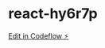 # react-hy6r7p

[Edit in Codeflow ⚡️](https://stackblitz.com/~/github.com/sandrusandru/react-hy6r7p)